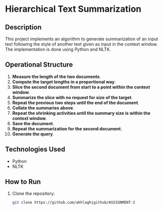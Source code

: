 # Hierarchical Text Summarization

## Description
This project implements an algorithm to generate summarization of an input text following the style of another text given as input in the context window. The implementation is done using Python and NLTK.

## Operational Structure
1. **Measure the length of the two documents**.
2. **Compute the target lengths in a proportional way**.
3. **Slice the second document from start to a point within the context window**.
4. **Summarize the slice with no request for size of the target**.
5. **Repeat the previous two steps until the end of the document**.
6. **Collate the summaries above**.
7. **Repeat the shrinking activities until the summary size is within the context window**.
8. **Save the document**.
9. **Repeat the summarization for the second document**.
10. **Generate the query**.

## Technologies Used
- Python
- NLTK

## How to Run
1. Clone the repository:
   ```bash
   git clone https://github.com/akhlaghigithub/ASSIGNMENT-2
